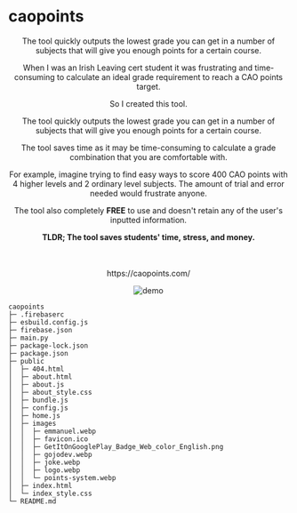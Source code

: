 # caopoints
<div style="text-align:center;margin:auto;">
  <p>The tool quickly outputs the lowest grade you can get in a number of subjects that will give you enough points for a certain course.</p>
    <p>
        When I was an Irish Leaving cert student it was frustrating and time-consuming to calculate an ideal
        grade requirement to reach a CAO points target.
    </p>
    <p>So I created this tool.</p>
    <p>The tool quickly outputs the lowest grade you can get in a number of subjects that will give you enough
        points for a certain course.</p>
    <p>The tool saves time as it may be time-consuming to calculate a grade combination that you are
        comfortable with.</p>
    <p>For example, imagine trying to find easy ways to score 400 CAO points with 4 higher levels and 2
        ordinary level subjects. The amount of trial and error needed would frustrate anyone.</p>
    <p>The tool also completely <strong>FREE</strong> to use and doesn't retain any of
        the user's inputted information.</p>
    <strong>TLDR; The tool saves students' time, stress, and money.</strong>
  
  <br>
  <br>
  <br>
  
  <p> https://caopoints.com/ </p>
  <p><img src="https://github.com/gojodev/caopoints/assets/40457467/c0845fee-5635-48dc-b54f-abe7c7b0c21f" alt="demo"></p>
</div>

```
caopoints
├─ .firebaserc
├─ esbuild.config.js
├─ firebase.json
├─ main.py
├─ package-lock.json
├─ package.json
├─ public
│  ├─ 404.html
│  ├─ about.html
│  ├─ about.js
│  ├─ about_style.css
│  ├─ bundle.js
│  ├─ config.js
│  ├─ home.js
│  ├─ images
│  │  ├─ emmanuel.webp
│  │  ├─ favicon.ico
│  │  ├─ GetItOnGooglePlay_Badge_Web_color_English.png
│  │  ├─ gojodev.webp
│  │  ├─ joke.webp
│  │  ├─ logo.webp
│  │  └─ points-system.webp
│  ├─ index.html
│  └─ index_style.css
└─ README.md

```